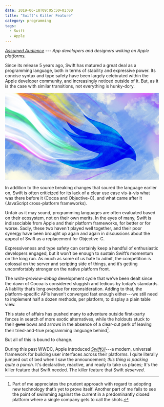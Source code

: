 ```yaml
---
date: 2019-06-18T09:05:50+01:00
title: "Swift's Killer Feature"
category: programming
tags:
  - Swift
  - Apple
---
```


*[Assumed Audience](https://www.chriskrycho.com/2018/assumed-audiences.html) --- App developers and designers woking on Apple platforms.*

Since its release 5 years ago,
Swift has matured a great deal as a programming language,
both in terms of stability and expressive power.
Its concise syntax and type safety have been largely celebrated within the Apple developer community,
and increasingly noticed outside of it.
But, as it is the case with similar transitions,
not everything is hunky-dory.

![SwiftUI](header-image.jpg)

In addition to the source breaking changes that soured the language earlier on,
Swift is often criticized for its lack of a clear use case vis-à-vis what was there before it (Cocoa and Objective-C),
and what came after it (JavaScript cross-platform frameworks).

Unfair as it may sound,
programming languages are often evaluated based on their ecosystem, not on their own merits.
In the eyes of many, Swift is indissociable from Apple and their platform frameworks,
for better or for worse.
Sadly, these two haven't played well together, and
their poor synergy have been brought up again and again in discussions about the appeal of Swift as a replacement for Objective-C.

Expressiveness and type safety can certainly keep a handful of enthusiastic developers engaged,
but it won’t be enough to sustain Swift’s momentum on the long run.
As much as some of us hate to admit,
the competition is colossal on the server and scripting side of things,
and it’s getting uncomfortably stronger on the native platform front.

The *write-preview-debug* development cycle that we’ve been dealt since the dawn of Cocoa is considered sluggish and tedious by today’s standards.
A liability that’s long overdue for reconsideration.
Adding to that, the platform-specific APIs haven’t converged fast enough either---we still need to implement half a dozen methods, per platform, to display a plain table view.

This state of affairs has pushed many to adventure outside first-party fences in search of more exotic alternatives, while the holdouts stuck to their ~~guns~~ bows and arrows in the absence of a clear-cut perk of leaving their tried-and-true programming language behind[^1].

But all of this is bound to change.

During this past WWDC, Apple introduced *[SwiftUI]*---a modern, universal framework for building user interfaces across their platforms.
I quite literally jumped out of bed when I saw the announcement; *this thing is packing quite a punch.*
It's declarative, reactive, and ready to take us places;
It's the killer feature that Swift needed.
The killer feature that Swift *deserved*.

[SwiftUI]: https://developer.apple.com/xcode/swiftui/

[^1]: Part of me appreciates the prudent approach with regard to adopting new technology that’s yet to prove itself. Another part of me fails to see the point of swimming against the current in a predominantly closed platform where a single company gets to call the shots.
